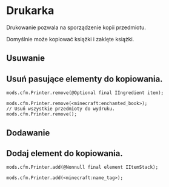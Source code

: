 # Drukarka

Drukowanie pozwala na sporządzenie kopii przedmiotu.

Domyślnie może kopiować książki i zaklęte książki.

## Usuwanie

## Usuń pasujące elementy do kopiowania.

```zenscript
mods.cfm.Printer.remove(@Optional final IIngredient item);

mods.cfm.Printer.remove(<minecraft:enchanted_book>);
// Usuń wszystkie przedmioty do wydruku.
mods.cfm.Printer.remove();
```

## Dodawanie

## Dodaj element do kopiowania.

```zenscript
mods.cfm.Printer.add(@Nonnull final element IItemStack);

mods.cfm.Printer.add(<minecraft:name_tag>);
```